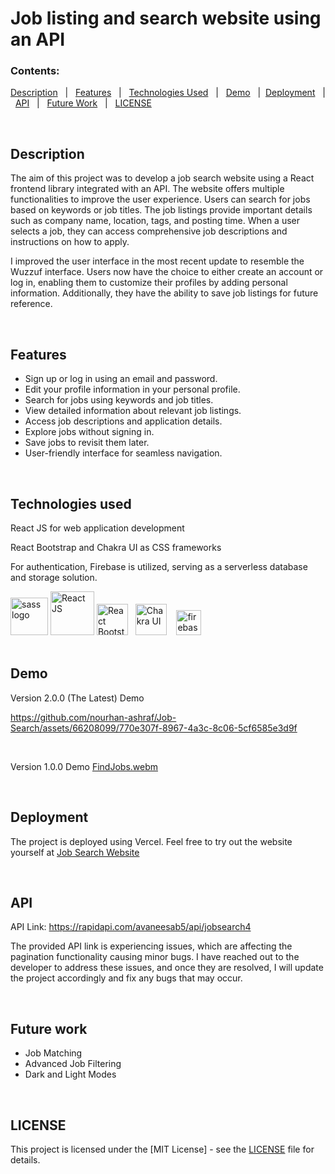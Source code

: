 # Job listing and search website using an API

### Contents:
[Description](#description) &nbsp; | &nbsp; [Features](#features) &nbsp; | &nbsp; [Technologies Used](#technologies-used) &nbsp; | &nbsp; [Demo](#demo) &nbsp; |  &nbsp;[Deployment](#deployment) &nbsp; | &nbsp; [API](#api) &nbsp; | &nbsp; [Future Work](#future-work) &nbsp; | &nbsp; [LICENSE](#license)

<br />

## Description

The aim of this project was to develop a job search website using a React frontend library integrated with an API. The website offers multiple functionalities to improve the user experience. Users can search for jobs based on keywords or job titles. The job listings provide important details such as company name, location, tags, and posting time. When a user selects a job, they can access comprehensive job descriptions and instructions on how to apply.

I improved the user interface in the most recent update to resemble the Wuzzuf interface. Users now have the choice to either create an account or log in, enabling them to customize their profiles by adding personal information. Additionally, they have the ability to save job listings for future reference.

 <br/> 


## Features

- Sign up or log in using an email and password.
- Edit your profile information in your personal profile.
- Search for jobs using keywords and job titles.
- View detailed information about relevant job listings.
- Access job descriptions and application details.
- Explore jobs without signing in.
- Save jobs to revisit them later.
- User-friendly interface for seamless navigation.

 <br/> 

## Technologies used

React JS for web application development

React Bootstrap and Chakra UI as CSS frameworks

For authentication, Firebase is utilized, serving as a serverless database and storage solution. 

<img src="https://github.com/nourhan-ashraf/Job-Search/assets/66208099/2b671a43-0339-4b44-b90a-89169b0d8b64" alt="sass logo" width="60">
<img src="https://github.com/nourhan-ashraf/Github-Job-Search/assets/66208099/e8978ade-3412-45ec-8177-7da09ded7248" alt="React JS" width="70">
<img src="https://github.com/nourhan-ashraf/Github-Job-Search/assets/66208099/d9ee316e-3b29-45c8-a3d2-cda75a45a34e" alt="React Bootstrap" width="50">
&nbsp;
<img src="https://github.com/nourhan-ashraf/Github-Job-Search/assets/66208099/f7ae9703-3201-433b-87b8-f94176ba8b09" alt="Chakra UI" width="50">
&nbsp;&nbsp;
<img src="https://github.com/nourhan-ashraf/Job-Search/assets/66208099/02cc8a5b-cce7-4212-9230-61ce08941245" alt="firebase logo" width="40">
 <br/> 
 <br/> 
 

 
## Demo
Version 2.0.0 (The Latest) Demo

https://github.com/nourhan-ashraf/Job-Search/assets/66208099/770e307f-8967-4a3c-8c06-5cf6585e3d9f

<br />

Version 1.0.0 Demo
[FindJobs.webm](https://github.com/nourhan-ashraf/Github-Job-Search/assets/66208099/f3b3d573-510c-498c-977a-ce4a7abefa35)

 <br/> 
 
## Deployment

The project is deployed using Vercel. Feel free to try out the website yourself at [Job Search Website]( https://github-job-search.vercel.app/)

 <br/> 
 
## API
API Link: https://rapidapi.com/avaneesab5/api/jobsearch4

The provided API link is experiencing issues, which are affecting the pagination functionality causing minor bugs. I have reached out to the developer to address these issues, and once they are resolved, I will update the project accordingly and fix any bugs that may occur.

 <br/> 


## Future work

- Job Matching
- Advanced Job Filtering
- Dark and Light Modes

 <br />
 
## LICENSE

This project is licensed under the [MIT License] - see the [LICENSE](LICENSE.md) file for details.

